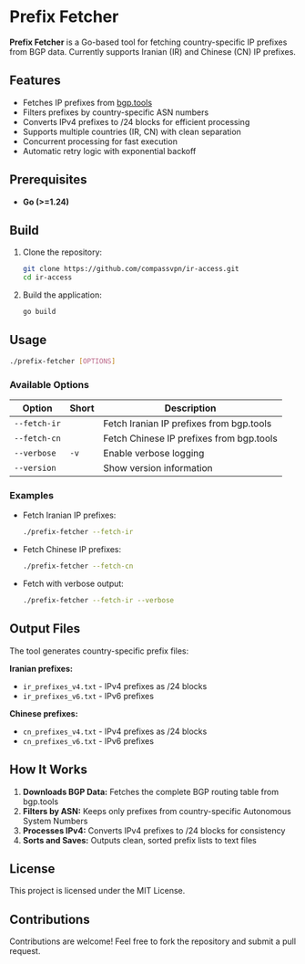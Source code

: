 # Prefix Fetcher

**Prefix Fetcher** is a Go-based tool for fetching country-specific IP prefixes from BGP data. Currently supports Iranian (IR) and Chinese (CN) IP prefixes.

## Features

- Fetches IP prefixes from [bgp.tools](https://bgp.tools/table.jsonl)
- Filters prefixes by country-specific ASN numbers
- Converts IPv4 prefixes to /24 blocks for efficient processing
- Supports multiple countries (IR, CN) with clean separation
- Concurrent processing for fast execution
- Automatic retry logic with exponential backoff

## Prerequisites

- **Go (>=1.24)**

## Build

1. Clone the repository:

    ```sh
    git clone https://github.com/compassvpn/ir-access.git
    cd ir-access
    ```

2. Build the application:

    ```sh
    go build
    ```

## Usage

```sh
./prefix-fetcher [OPTIONS]
```

### Available Options

| Option        | Short | Description                                    |
|---------------|-------|------------------------------------------------|
| `--fetch-ir`  |       | Fetch Iranian IP prefixes from bgp.tools      |
| `--fetch-cn`  |       | Fetch Chinese IP prefixes from bgp.tools      |
| `--verbose`   | `-v`  | Enable verbose logging                         |
| `--version`   |       | Show version information                       |

### Examples

- Fetch Iranian IP prefixes:

  ```sh
  ./prefix-fetcher --fetch-ir
  ```

- Fetch Chinese IP prefixes:

  ```sh
  ./prefix-fetcher --fetch-cn
  ```

- Fetch with verbose output:

  ```sh
  ./prefix-fetcher --fetch-ir --verbose
  ```

## Output Files

The tool generates country-specific prefix files:

**Iranian prefixes:**
- `ir_prefixes_v4.txt` - IPv4 prefixes as /24 blocks
- `ir_prefixes_v6.txt` - IPv6 prefixes

**Chinese prefixes:**
- `cn_prefixes_v4.txt` - IPv4 prefixes as /24 blocks  
- `cn_prefixes_v6.txt` - IPv6 prefixes

## How It Works

1. **Downloads BGP Data:** Fetches the complete BGP routing table from bgp.tools
2. **Filters by ASN:** Keeps only prefixes from country-specific Autonomous System Numbers
3. **Processes IPv4:** Converts IPv4 prefixes to /24 blocks for consistency
4. **Sorts and Saves:** Outputs clean, sorted prefix lists to text files

## License

This project is licensed under the MIT License.

## Contributions

Contributions are welcome! Feel free to fork the repository and submit a pull request.
